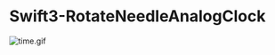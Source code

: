 # Swift3-RotateNeedleAnalogClock


![time.gif](https://qiita-image-store.s3.amazonaws.com/0/135794/2f7c4e20-1d33-bb2a-b40b-b748713e2ae6.gif)
